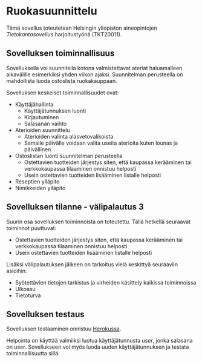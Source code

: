 # Ruokasuunnittelu

Tämä sovellus toteutetaan Helsingin yliopiston aineopintojen *Tietokantasovellus* harjoitustyönä (TKT20011).

## Sovelluksen toiminnallisuus

Sovelluksella voi suunnitella kotona valmistettavat ateriat haluamalleen aikavälille esimerkiksi yhden viikon ajaksi. Suunnitelman perusteella on mahdollista luoda ostoslista ruokakauppaan.

Sovelluksen keskeiset toiminnallisuudet ovat:
* Käyttäjähallinta
	* Käyttäjätunnuksen luonti
	* Kirjautuminen
	* Salasanan vaihto
* Aterioiden suunnittelu
	* Aterioiden valinta alasvetovalikoista
	* Samalle päivälle voidaan valita useita aterioita kuten lounas ja päivällinen
* Ostoslistan luonti suunnitelman perusteella
	* Ostettavien tuotteiden järjestys siten, että kaupassa kerääminen tai verkkokaupassa tilaaminen onnistuu helposti
	* Usein ostettavien tuotteiden lisääminen listalle helposti 
* Reseptien ylläpito
* Nimikkeiden ylläpito

## Sovelluksen tilanne - välipalautus 3

Suurin osa sovelluksen toiminnoista on toteutettu. Tällä hetkellä seuraavat toiminnot puuttuvat:
* Ostettavien tuotteiden järjestys siten, että kaupassa kerääminen tai verkkokaupassa tilaaminen onnistuu helposti
* Usein ostettavien tuotteiden lisääminen listalle helposti

Lisäksi välipalautuksen jälkeen on tarkoitus vielä keskittyä seuraaviin asioihin:
* Syötettävien tietojen tarkistus ja virheiden käsittely kaikissa toiminnoissa
* Ulkoasu
* Tietoturva

## Sovelluksen testaus

Sovelluksen testaaminen onnistuu [Herokussa](https://ruokasuunnittelu.herokuapp.com/).

Helpointa on käyttää valmiiksi luotua käyttäjätunnusta *user*, jonka salasana on *user*. Sovellukseen voi myös luoda uuden käyttäjätunnuksen ja testata toiminnallisuutta sillä.

